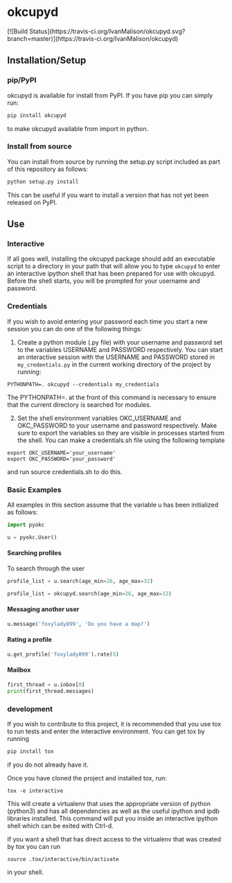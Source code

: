 <h1>okcupyd</h1>
[![Build Status](https://travis-ci.org/IvanMalison/okcupyd.svg?branch=master)](https://travis-ci.org/IvanMalison/okcupyd)

<h2>Installation/Setup</h2>

<h3>pip/PyPI</h3>

okcupyd is available for install from PyPI. If you have pip you can simply run:
```bash
pip install okcupyd
```
to make okcupyd available from import in python.

<h3>Install from source</h3>

You can install from source by running the setup.py script included as part of this repository as follows:

```bash
python setup.py install
```

This can be useful if you want to install a version that has not yet been released on PyPI.

<h2>Use</h2>

<h3>Interactive</h3>

If all goes well, installing the okcupyd package should add an executable script to a directory in your path that will allow you to type `okcupyd` to enter an interactive ipython shell that has been prepared for use with okcupyd. Before the shell starts, you will be prompted for your username and password.

<h3>Credentials</h3>

If you wish to avoid entering your password each time you start a new session you can do one of the following things:

1. Create a python module (.py file) with your username and password set to the variables USERNAME and PASSWORD respectively. You can start an interactive session with the USERNAME and PASSWORD stored in `my_credentials.py` in the current working directory of the project by running:

```shell
PYTHONPATH=. okcupyd --credentials my_credentials
```

The PYTHONPATH=. at the front of this command is necessary to ensure that the current directory is searched for modules.

2. Set the shell environment variables OKC_USERNAME and OKC_PASSWORD to your username and password respectively. Make sure to export the variables so they are visible in processes started from the shell. You can make a credentials.sh file using the following template

```shell
export OKC_USERNAME='your_username'
export OKC_PASSWORD='your_password'
```

and run source credentials.sh to do this.

<h3>Basic Examples</h3>

All examples in this section assume that the variable u has been initialized as follows:

```python
import pyokc

u = pyokc.User()
```

<h4>Searching profiles</h4>

To search through the user
```python
profile_list = u.search(age_min=26, age_max=32)
```

```python
profile_list = okcupyd.search(age_min=26, age_max=32)
```

<h4>Messaging another user</h4>

```python
u.message('foxylady899', 'Do you have a map?')
```

<h4>Rating a profile</h4>

```python
u.get_profile('foxylady899').rate(5)
```

<h4>Mailbox</h4>

```python
first_thread = u.inbox[0]
print(first_thread.messages)
```
<h3>development</h3>

If you wish to contribute to this project, it is recommended that you use tox to run tests and enter the interactive environment. You can get tox by running

```bash
pip install tox
```

if you do not already have it.

Once you have cloned the project and installed tox, run:

```shell
tox -e interactive
```

This will create a virtualenv that uses the appropriate version of python (python3) and has all dependencies as well as the useful ipython and ipdb libraries installed. This command will put you inside an interactive ipython shell which can be exited with Ctrl-d.

If you want a shell that has direct access to the virtualenv that was created by tox you can run

```shell
source .tox/interactive/bin/activate
```
in your shell.